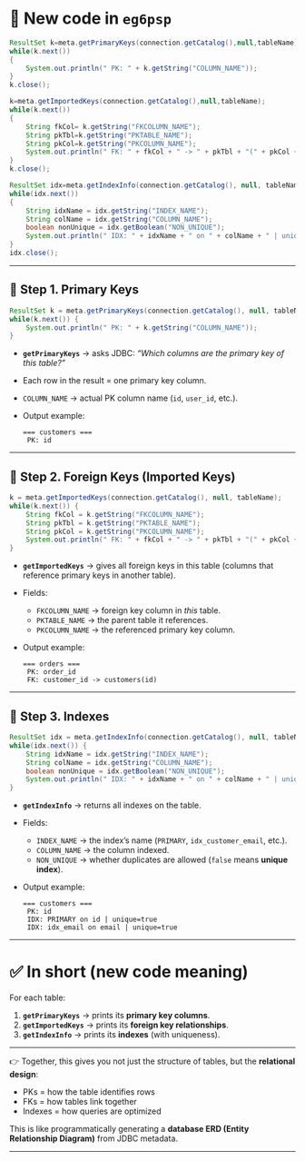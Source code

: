 # 📌 New code in `eg6psp`

```java
ResultSet k=meta.getPrimaryKeys(connection.getCatalog(),null,tableName);
while(k.next())
{
    System.out.println(" PK: " + k.getString("COLUMN_NAME"));
}
k.close();

k=meta.getImportedKeys(connection.getCatalog(),null,tableName);
while(k.next())
{
    String fkCol= k.getString("FKCOLUMN_NAME");
    String pkTbl=k.getString("PKTABLE_NAME");
    String pkCol=k.getString("PKCOLUMN_NAME");
    System.out.println(" FK: " + fkCol + " -> " + pkTbl + "(" + pkCol + ")");
}
k.close();

ResultSet idx=meta.getIndexInfo(connection.getCatalog(), null, tableName, false, false);
while(idx.next()) 
{
    String idxName = idx.getString("INDEX_NAME");
    String colName = idx.getString("COLUMN_NAME");
    boolean nonUnique = idx.getBoolean("NON_UNIQUE");
    System.out.println(" IDX: " + idxName + " on " + colName + " | unique=" + !nonUnique);
}
idx.close();
```

---

## 🔎 Step 1. Primary Keys

```java
ResultSet k = meta.getPrimaryKeys(connection.getCatalog(), null, tableName);
while(k.next()) {
    System.out.println(" PK: " + k.getString("COLUMN_NAME"));
}
```

* **`getPrimaryKeys`** → asks JDBC: *“Which columns are the primary key of this table?”*
* Each row in the result = one primary key column.
* `COLUMN_NAME` → actual PK column name (`id`, `user_id`, etc.).
* Output example:

  ```
  === customers ===
   PK: id
  ```

---

## 🔎 Step 2. Foreign Keys (Imported Keys)

```java
k = meta.getImportedKeys(connection.getCatalog(), null, tableName);
while(k.next()) {
    String fkCol = k.getString("FKCOLUMN_NAME");
    String pkTbl = k.getString("PKTABLE_NAME");
    String pkCol = k.getString("PKCOLUMN_NAME");
    System.out.println(" FK: " + fkCol + " -> " + pkTbl + "(" + pkCol + ")");
}
```

* **`getImportedKeys`** → gives all foreign keys in this table (columns that reference primary keys in another table).
* Fields:

  * `FKCOLUMN_NAME` → foreign key column in *this* table.
  * `PKTABLE_NAME` → the parent table it references.
  * `PKCOLUMN_NAME` → the referenced primary key column.
* Output example:

  ```
  === orders ===
   PK: order_id
   FK: customer_id -> customers(id)
  ```

---

## 🔎 Step 3. Indexes

```java
ResultSet idx = meta.getIndexInfo(connection.getCatalog(), null, tableName, false, false);
while(idx.next()) {
    String idxName = idx.getString("INDEX_NAME");
    String colName = idx.getString("COLUMN_NAME");
    boolean nonUnique = idx.getBoolean("NON_UNIQUE");
    System.out.println(" IDX: " + idxName + " on " + colName + " | unique=" + !nonUnique);
}
```

* **`getIndexInfo`** → returns all indexes on the table.
* Fields:

  * `INDEX_NAME` → the index’s name (`PRIMARY`, `idx_customer_email`, etc.).
  * `COLUMN_NAME` → the column indexed.
  * `NON_UNIQUE` → whether duplicates are allowed (`false` means **unique index**).
* Output example:

  ```
  === customers ===
   PK: id
   IDX: PRIMARY on id | unique=true
   IDX: idx_email on email | unique=true
  ```

---

# ✅ In short (new code meaning)

For each table:

1. **`getPrimaryKeys`** → prints its **primary key columns**.
2. **`getImportedKeys`** → prints its **foreign key relationships**.
3. **`getIndexInfo`** → prints its **indexes** (with uniqueness).

---

👉 Together, this gives you not just the structure of tables, but the **relational design**:

* PKs = how the table identifies rows
* FKs = how tables link together
* Indexes = how queries are optimized

This is like programmatically generating a **database ERD (Entity Relationship Diagram)** from JDBC metadata.

---

